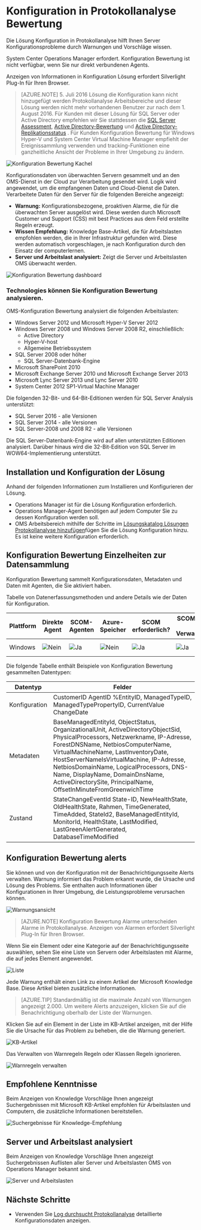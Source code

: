 <properties
    pageTitle="Lösung in Protokollanalyse Konfiguration | Microsoft Azure"
    description="Die Lösung Konfiguration in Protokollanalyse stellt ausführliche Informationen über den aktuellen Status Ihrer Serverinfrastruktur System Center Operations Manager bei Verwendung von Operations Manager-Agenten oder ein Operations Manager-Verwaltungsgruppe."
    services="log-analytics"
    documentationCenter=""
    authors="bandersmsft"
    manager="jwhit"
    editor=""/>

<tags
    ms.service="log-analytics"
    ms.workload="na"
    ms.tgt_pltfrm="na"
    ms.devlang="na"
    ms.topic="article"
    ms.date="10/10/2016"
    ms.author="banders"/>

# <a name="configuration-assessment-solution-in-log-analytics"></a>Konfiguration in Protokollanalyse Bewertung

Die Lösung Konfiguration in Protokollanalyse hilft Ihnen Server Konfigurationsprobleme durch Warnungen und Vorschläge wissen.

System Center Operations Manager erfordert. Konfiguration Bewertung ist nicht verfügbar, wenn Sie nur direkt verbundenen Agents.

Anzeigen von Informationen in Konfiguration Lösung erfordert Silverlight Plug-In für Ihren Browser.

>[AZURE.NOTE] 5. Juli 2016 Lösung die Konfiguration kann nicht hinzugefügt werden Protokollanalyse Arbeitsbereiche und dieser Lösung werden nicht mehr vorhandenen Benutzer zur nach dem 1. August 2016. Für Kunden mit dieser Lösung für SQL Server oder Active Directory empfehlen wir Sie stattdessen die [SQL Server Assessment](log-analytics-sql-assessment.md), [Active Directory-Bewertung](log-analytics-ad-assessment.md) und [Active Directory-Replikationsstatus](log-analytics-ad-replication-status.md) . Für Kunden Konfiguration Bewertung für Windows Hyper-V und System Center Virtual Machine Manager empfiehlt der Ereignissammlung verwenden und tracking-Funktionen eine ganzheitliche Ansicht der Probleme in Ihrer Umgebung zu ändern.

![Konfiguration Bewertung Kachel](./media/log-analytics-configuration-assessment/oms-config-assess-tile.png)

Konfigurationsdaten von überwachten Servern gesammelt und an den OMS-Dienst in der Cloud zur Verarbeitung gesendet wird. Logik wird angewendet, um die empfangenen Daten und Cloud-Dienst die Daten. Verarbeitete Daten für den Server für die folgenden Bereiche angezeigt:

- **Warnung:** Konfigurationsbezogene, proaktiven Alarme, die für die überwachten Server ausgelöst wird. Diese werden durch Microsoft Customer und Support (CSS) mit best Practices aus dem Feld erstellte Regeln erzeugt.
- **Wissen Empfehlung:** Knowledge Base-Artikel, die für Arbeitslasten empfohlen werden, die in Ihrer Infrastruktur gefunden wird. Diese werden automatisch vorgeschlagen, je nach Konfiguration durch den Einsatz der computerlernen.
- **Server und Arbeitslast analysiert:** Zeigt die Server und Arbeitslasten OMS überwacht werden.

![Konfiguration Bewertung dashboard](./media/log-analytics-configuration-assessment/oms-config-assess-dash01.png)

### <a name="technologies-you-can-analyze-with-configuration-assessment"></a>Technologies können Sie Konfiguration Bewertung analysieren.

OMS-Konfiguration Bewertung analysiert die folgenden Arbeitslasten:

- Windows Server 2012 und Microsoft Hyper-V Server 2012
- Windows Server 2008 und Windows Server 2008 R2, einschließlich:
    - Active Directory
    - Hyper-V-host
    - Allgemeine Betriebssystem
- SQL Server 2008 oder höher
    - SQL Server-Datenbank-Engine
- Microsoft SharePoint 2010
- Microsoft Exchange Server 2010 und Microsoft Exchange Server 2013
- Microsoft Lync Server 2013 und Lync Server 2010
- System Center 2012 SP1-Virtual Machine Manager

Die folgenden 32-Bit- und 64-Bit-Editionen werden für SQL Server Analysis unterstützt:

- SQL Server 2016 - alle Versionen
- SQL Server 2014 - alle Versionen
- SQL Server-2008 und 2008 R2 - alle Versionen

Die SQL Server-Datenbank-Engine wird auf allen unterstützten Editionen analysiert. Darüber hinaus wird die 32-Bit-Edition von SQL Server im WOW64-Implementierung unterstützt.

## <a name="installing-and-configuring-the-solution"></a>Installation und Konfiguration der Lösung
Anhand der folgenden Informationen zum Installieren und Konfigurieren der Lösung.

- Operations Manager ist für die Lösung Konfiguration erforderlich.
- Operations Manager-Agent benötigen auf jedem Computer Sie zu dessen Konfiguration werden soll.
- OMS Arbeitsbereich mithilfe der Schritte im [Lösungskatalog Lösungen Protokollanalyse hinzufügen](log-analytics-add-solutions.md)fügen Sie die Lösung Konfiguration hinzu.  Es ist keine weitere Konfiguration erforderlich.

## <a name="configuration-assessment-data-collection-details"></a>Konfiguration Bewertung Einzelheiten zur Datensammlung

Konfiguration Bewertung sammelt Konfigurationsdaten, Metadaten und Daten mit Agenten, die Sie aktiviert haben.

Tabelle von Datenerfassungsmethoden und andere Details wie der Daten für Konfiguration.

| Plattform | Direkte Agent | SCOM-Agenten | Azure-Speicher | SCOM erforderlich? | SCOM-Agentdaten per Verwaltungsgruppe | Häufigkeit der Collection |
|---|---|---|---|---|---|---|
|Windows|![Nein](./media/log-analytics-configuration-assessment/oms-bullet-red.png)|![Ja](./media/log-analytics-configuration-assessment/oms-bullet-green.png)|![Nein](./media/log-analytics-configuration-assessment/oms-bullet-red.png)|            ![Ja](./media/log-analytics-configuration-assessment/oms-bullet-green.png)|![Ja](./media/log-analytics-configuration-assessment/oms-bullet-green.png)| zweimal täglich|

Die folgende Tabelle enthält Beispiele von Konfiguration Bewertung gesammelten Datentypen:

|**Datentyp**|**Felder**|
|---|---|
|Konfiguration|CustomerID AgentID %EntityID, ManagedTypeID, ManagedTypePropertyID, CurrentValue ChangeDate|
|Metadaten|BaseManagedEntityId, ObjectStatus, OrganizationalUnit, ActiveDirectoryObjectSid, PhysicalProcessors, Netzwerkname, IP-Adresse, ForestDNSName, NetbiosComputerName, VirtualMachineName, LastInventoryDate, HostServerNameIsVirtualMachine, IP-Adresse, NetbiosDomainName, LogicalProcessors, DNS-Name, DisplayName, DomainDnsName, ActiveDirectorySite, PrincipalName, OffsetInMinuteFromGreenwichTime|
|Zustand|StateChangeEventId State-ID, NewHealthState, OldHealthState, Rahmen, TimeGenerated, TimeAdded, StateId2, BaseManagedEntityId, MonitorId, HealthState, LastModified, LastGreenAlertGenerated, DatabaseTimeModified|

## <a name="configuration-assessment-alerts"></a>Konfiguration Bewertung alerts
Sie können und von der Konfiguration mit der Benachrichtigungsseite Alerts verwalten. Warnung informiert das Problem erkannt wurde, die Ursache und Lösung des Problems. Sie enthalten auch Informationen über Konfigurationen in Ihrer Umgebung, die Leistungsprobleme verursachen können.

![Warnungsansicht](./media/log-analytics-configuration-assessment/oms-config-assess-alerts01.png)

>[AZURE.NOTE] Konfiguration Bewertung Alarme unterscheiden Alarme in Protokollanalyse. Anzeigen von Alarmen erfordert Silverlight Plug-In für Ihren Browser.

Wenn Sie ein Element oder eine Kategorie auf der Benachrichtigungsseite auswählen, sehen Sie eine Liste von Servern oder Arbeitslasten mit Alarme, die auf jedes Element angewendet.

![Liste](./media/log-analytics-configuration-assessment/oms-config-assess-alerts-view-config.png)

Jede Warnung enthält einen Link zu einem Artikel der Microsoft Knowledge Base. Diese Artikel bieten zusätzliche Informationen.

>[AZURE.TIP] Standardmäßig ist die maximale Anzahl von Warnungen angezeigt 2.000. Um weitere Alerts anzuzeigen, klicken Sie auf die Benachrichtigung oberhalb der Liste der Warnungen.

Klicken Sie auf ein Element in der Liste im KB-Artikel anzeigen, mit der Hilfe Sie die Ursache für das Problem zu beheben, die die Warnung generiert.

![KB-Artikel](./media/log-analytics-configuration-assessment/oms-config-assess-alerts-details-kb.png)

Das Verwalten von Warnregeln Regeln oder Klassen Regeln ignorieren.

![Warnregeln verwalten](./media/log-analytics-configuration-assessment/oms-config-assess-alert-rules.png)

## <a name="knowledge-recommendations"></a>Empfohlene Kenntnisse
Beim Anzeigen von Knowledge Vorschläge Ihnen angezeigt Suchergebnissen mit Microsoft KB-Artikel empfohlen für Arbeitslasten und Computern, die zusätzliche Informationen bereitstellen.

![Suchergebnisse für Knowledge-Empfehlung](./media/log-analytics-configuration-assessment/oms-config-assess-knowledge-recommendations.png)

## <a name="servers-and-workloads-analyzed"></a>Server und Arbeitslast analysiert
Beim Anzeigen von Knowledge Vorschläge Ihnen angezeigt Suchergebnissen Auflisten aller Server und Arbeitslasten OMS von Operations Manager bekannt sind.

![Server und Arbeitslasten](./media/log-analytics-configuration-assessment/oms-config-assess-servers-workloads.png)

## <a name="next-steps"></a>Nächste Schritte

- Verwenden Sie [Log durchsucht Protokollanalyse](log-analytics-log-searches.md) detaillierte Konfigurationsdaten anzeigen.
